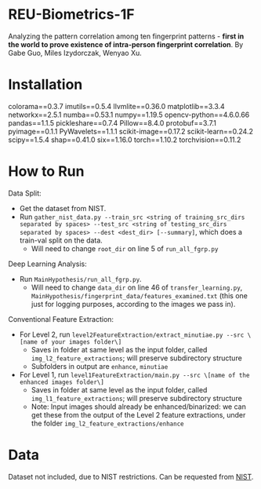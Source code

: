 # REU-Biometrics-1F

Analyzing the pattern correlation among ten fingerprint patterns - **first in the world to prove existence of intra-person fingerprint correlation**. By Gabe Guo, Miles Izydorczak, Wenyao Xu.

# Installation

colorama==0.3.7
imutils==0.5.4
llvmlite==0.36.0
matplotlib==3.3.4
networkx==2.5.1
numba==0.53.1
numpy==1.19.5
opencv-python==4.6.0.66
pandas==1.1.5
pickleshare==0.7.4
Pillow==8.4.0
protobuf==3.7.1
pyimage==0.1.1
PyWavelets==1.1.1
scikit-image==0.17.2
scikit-learn==0.24.2
scipy==1.5.4
shap==0.41.0
six==1.16.0
torch==1.10.2
torchvision==0.11.2

# How to Run

Data Split:
- Get the dataset from NIST.
- Run ```gather_nist_data.py --train_src <string of training_src_dirs separated by spaces> --test_src <string of testing_src_dirs separated by spaces> --dest <dest_dir> [--summary]```, which does a train-val split on the data.
  - Will need to change ```root_dir``` on line 5 of ```run_all_fgrp.py```

Deep Learning Analysis:
- Run ```MainHypothesis/run_all_fgrp.py```. 
  - Will need to change ```data_dir``` on line 46 of ```transfer_learning.py```, ```MainHypothesis/fingerprint_data/features_examined.txt``` (this one just for logging purposes, according to the images we pass in).

Conventional Feature Extraction:
- For Level 2, run ```level2FeatureExtraction/extract_minutiae.py --src \[name of your images folder\]```
  - Saves in folder at same level as the input folder, called ```img_l2_feature_extractions```; will preserve subdirectory structure
  - Subfolders in output are ```enhance```, ```minutiae```
- For Level 1, run ```level1FeatureExtraction/main.py --src \[name of the enhanced images folder\]```
  - Saves in folder at same level as the input folder, called ```img_l1_feature_extractions```; will preserve subdirectory structure
  - Note: Input images should already be enhanced/binarized: we can get these from the output of the Level 2 feature extractions, under the folder ```img_l2_feature_extractions/enhance```

# Data

Dataset not included, due to NIST restrictions. Can be requested from [NIST](https://nigos.nist.gov/datasets/sd302/request). 
